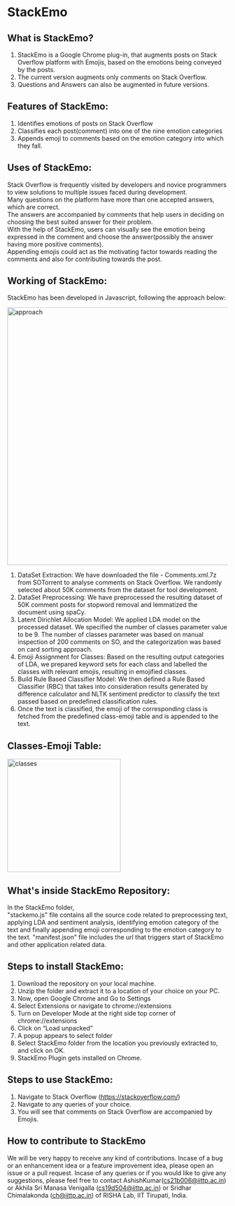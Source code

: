 # StackEmo

## What is StackEmo?
1. StackEmo is a Google Chrome plug-in, that augments posts on Stack Overflow platform with Emojis, based on the emotions being conveyed by the posts.
2. The current version augments only comments on Stack Overflow.
3. Questions and Answers can also be augmented in future versions.

## Features of StackEmo:
1. Identifies emotions of posts on Stack Overflow
2. Classifies each post(comment) into one of the nine emotion categories
3. Appends emoji to comments based on the emotion category into which they fall.

## Uses of StackEmo:
Stack Overflow is frequently visited by developers and novice programmers to view solutions to multiple issues faced during development.  
Many questions on the platform have more than one accepted answers, which are correct.    
The answers are accompanied by comments that help users in deciding on choosing the best suited answer for their problem.    
With the help of StackEmo, users can visually see the emotion being expressed in the comment and choose the answer(possibly the answer having more positive comments).    
Appending emojis could act as the motivating factor towards reading the comments and also for contributing towards the post.    

## Working of StackEmo:
StackEmo has been developed in Javascript, following the approach below:  

<img width="589" alt="approach" src="https://user-images.githubusercontent.com/42757231/99367700-4f1cb980-28e0-11eb-85e3-bfc60c4adbd0.png">

1. DataSet Extraction: We have downloaded the file - Comments.xml.7z from SOTorrent to analyse comments on Stack Overflow. We randomly selected about 50K comments from the dataset for tool development.      
2. DataSet Preprocessing: We have preprocessed the resulting dataset of 50K comment posts for stopword removal and lemmatized the document using spaCy.   
3. Latent Dirichlet Allocation Model: We applied LDA model on the processed dataset. We specified the number of classes parameter value to be 9. The number of classes parameter was based on manual inspection of 200 comments on SO, and the categorization was based on card sorting approach.   
4. Emoji Assignment for Classes: Based on the resulting output categories of LDA, we prepared keyword sets for each class and labelled the classes with relevant emojis, resulting in emojified classes.   
5. Build Rule Based Classifier Model: We then defined a Rule Based Classifier (RBC) that takes into consideration results generated by difference calculator and NLTK sentiment predictor to classify the text passed based on predefined classification rules.  
6. Once the text is classified, the emoji of the corresponding class is fetched from the predefined class-emoji table and is appended to the text.  

## Classes-Emoji Table:
<img width="259" alt="classes" src="https://user-images.githubusercontent.com/42757231/99369355-58a72100-28e2-11eb-91e6-61f561f247fa.png">

## What's inside StackEmo Repository:
In the StackEmo folder,   
"stackemo.js" file contains all the source code related to preprocessing text, applying LDA and sentiment analysis, identifying emotion category of the text and finally appending emoji corresponding to the emotion category to the text.
"manifest.json" file includes the url that triggers start of StackEmo and other application related data.

## Steps to install StackEmo:
1. Download the repository on your local machine.  
2. Unzip the folder and extract it to a location of your choice on your PC.  
3. Now, open Google Chrome and Go to Settings  
4. Select Extensions or navigate to chrome://extensions  
5. Turn on Developer Mode at the right side top corner of chrome://extensions  
6. Click on “Load unpacked”  
7. A popup appears to select folder  
8. Select StackEmo folder from the location you previously extracted to, and click on OK.  
9. StackEmo Plugin gets installed on Chrome.  

## Steps to use StackEmo:
1. Navigate to Stack Overflow (https://stackoverflow.com/)  
2. Navigate to any queries of your choice.   
3. You will see that comments on Stack Overflow are accompanied by Emojis.  


## How to contribute to StackEmo
We will be very happy to receive any kind of contributions. Incase of a bug or an enhancement idea or a feature improvement idea, please open an issue or a pull request. Incase of any queries or if you would like to give any suggestions, please feel free to contact AshishKumar(cs21b006@iittp.ac.in) or Akhila Sri Manasa Venigalla (cs19d504@iittp.ac.in) or Sridhar Chimalakonda (ch@iittp.ac.in) of RISHA Lab, IIT Tirupati, India.
